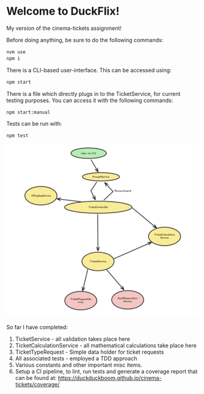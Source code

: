 # Welcome to DuckFlix!

My version of the cinema-tickets assignment!

Before doing anything, be sure to do the following commands:
```sh
nvm use
npm i
```

There is a CLI-based user-interface. This can be accessed using:
```sh
npm start
```

There is a file which directly plugs in to the TicketService, for current testing purposes.
You can access it with the following commands:
```sh
npm start:manual
```

Tests can be run with:
```sh
npm test
```

![Cinema Ticket Architecture Diagram](/CT-architecture.png)

So far I have completed:
1) TicketService - all validation takes place here
2) TicketCalculationService - all mathematical calculations take place here
3) TicketTypeRequest - Simple data holder for ticket requests
4) All associated tests - employed a TDD approach
5) Various constants and other important misc items.
6) Setup a CI pipeline, to lint, run tests and generate a coverage report that can be found at: https://duckduckboom.github.io/cinema-tickets/coverage/ 